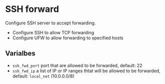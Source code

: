# SSH forward

Configure SSH server to accept forwarding.

- Configure SSH to allow TCP forwarding
- Configure UFW to allow forwarding to specified hosts

## Varialbes

- `ssh_fwd_port` port that are allowed to be forwarded, default: 22
- `ssh_fwd_ip` a list of IP or IP ranges thtat will be allowed to be forwarded, default: `local_net` (10.0.0.0/8)
